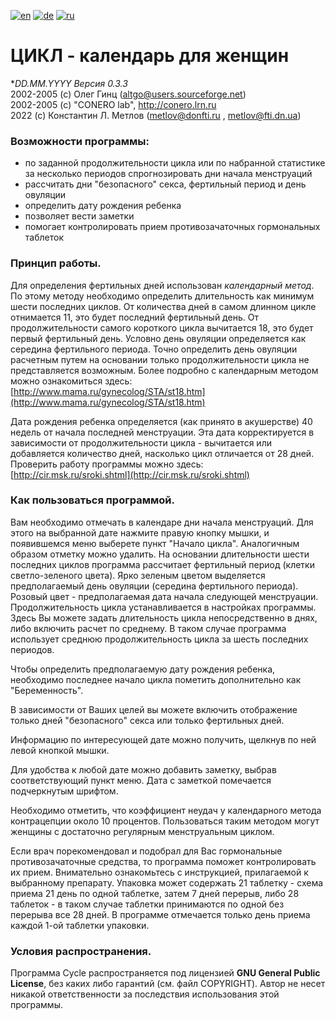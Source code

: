[![en](https://img.shields.io/badge/lang-en-red.svg)](README.md)
[![de](https://img.shields.io/badge/lang-de-green.svg)](README.de.md)
[![ru](https://img.shields.io/badge/lang-ru-yellow.svg)](README.ru.md)

# ЦИКЛ - календарь для женщин

**DD.MM.YYYY Версия 0.3.3*  
2002-2005 (c) Олег Гинц (altgo@users.sourceforge.net)  
2002-2005 (c) "CONERO lab", http://conero.lrn.ru  
2022 (c) Константин Л. Метлов (metlov@donfti.ru , metlov@fti.dn.ua)  

### Возможности программы:

*   по заданной продолжительности цикла или по набранной статистике за несколько периодов спрогнозировать дни начала менструаций
*   рассчитать дни "безопасного" секса, фертильный период и день овуляции
*   определить дату рождения ребенка
*   позволяет вести заметки
*   помогает контролировать прием противозачаточных гормональных таблеток

### Принцип работы.

Для определения фертильных дней использован _календарный метод_. По этому методу необходимо определить длительность как минимум шести последних циклов. От количества дней в самом длинном цикле отнимается 11, это будет последний фертильный день. От продолжительности самого короткого цикла вычитается 18, это будет первый фертильный день. Условно день овуляции определяется как середина фертильного периода. Точно определить день овуляции расчетным путем на основании только продолжительности цикла не представляется возможным. Более подробно с календарным методом можно ознакомиться здесь: [http://www.mama.ru/gynecolog/STA/st18.htm](http://www.mama.ru/gynecolog/STA/st18.htm)

Дата рождения ребенка определяется (как принято в акушерстве) 40 недель от начала последней менструации. Эта дата корректируется в зависимости от продолжительности цикла - вычитается или добавляется количество дней, насколько цикл отличается от 28 дней. Проверить работу программы можно здесь: [http://cir.msk.ru/sroki.shtml](http://cir.msk.ru/sroki.shtml)

### Как пользоваться программой.

Вам необходимо отмечать в календаре дни начала менструаций. Для этого на выбранной дате нажмите правую кнопку мышки, и появившемся меню выберете пункт "Начало цикла". Аналогичным образом отметку можно удалить. На основании длительности шести последних циклов программа рассчитает фертильный период (клетки светло-зеленого цвета). Ярко зеленым цветом выделяется предполагаемый день овуляции (середина фертильного периода). Розовый цвет - предполагаемая дата начала следующей менструации. Продолжительность цикла устанавливается в настройках программы. Здесь Вы можете задать длительность цикла непосредственно в днях, либо включить расчет по среднему. В таком случае программа использует среднюю продолжительность цикла за шесть последних периодов.

Чтобы определить предполагаемую дату рождения ребенка, необходимо последнее начало цикла пометить дополнительно как "Беременность".

В зависимости от Ваших целей вы можете включить отображение только дней "безопасного" секса или только фертильных дней.

Информацию по интересующей дате можно получить, щелкнув по ней левой кнопкой мышки.

Для удобства к любой дате можно добавить заметку, выбрав соответствующий пункт меню. Дата с заметкой помечается подчеркнутым шрифтом.

Необходимо отметить, что коэффициент неудач у календарного метода контрацепции около 10 процентов. Пользоваться таким методом могут женщины с достаточно регулярным менструальным циклом.

Если врач порекомендовал и подобрал для Вас гормональные противозачаточные средства, то программа поможет контролировать их прием. Внимательно ознакомьтесь с инструкцией, прилагаемой к выбранному препарату. Упаковка может содержать 21 таблетку - схема приема 21 день по одной таблетке, затем 7 дней перерыв, либо 28 таблеток - в таком случае таблетки принимаются по одной без перерыва все 28 дней. В программе отмечается только день приема каждой 1-ой таблетки упаковки.

### Условия распространения.

Программа Cycle распространяется под лицензией **GNU General Public License**, без каких либо гарантий (см. файл COPYRIGHT). Автор не несет никакой ответственности за последствия использования этой программы.
